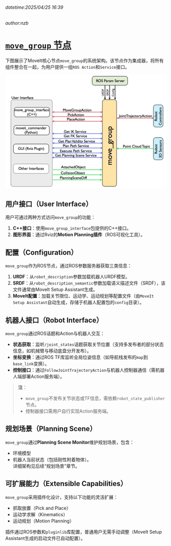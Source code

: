 ###### datetime:2025/04/25 16:39

###### author:nzb

# [**`move_group` 节点**](https://moveit.picknik.ai/main/doc/concepts/move_group.html)

下图展示了MoveIt核心节点`move_group`的系统架构。该节点作为集成器，将所有组件整合在一起，为用户提供一组`ROS Action`和`Service`接口。  

![](../imgs/move_group.png)

## **用户接口（User Interface）**  
用户可通过两种方式访问`move_group`的功能：  
1. **C++接口**：使用`move_group_interface`包提供的C++接口。  
2. **图形界面**：通过Rviz的**Motion Planning插件**（ROS可视化工具）。  


## **配置（Configuration）**  
`move_group`作为ROS节点，通过ROS参数服务器获取三类信息：  
1. **URDF**：从`robot_description`参数加载机器人URDF模型。  
1. **SRDF**：从`robot_description_semantic`参数加载语义描述文件（SRDF），该文件通常由MoveIt Setup Assistant生成。  
2. **MoveIt配置**：加载关节限位、运动学、运动规划等配置文件（由`MoveIt Setup Assistant`自动生成，存储于机器人配置包的`config`目录）。  


## **机器人接口（Robot Interface）**  
`move_group`通过ROS话题和Action与机器人交互：  
- **状态获取**：监听`/joint_states`话题获取关节位置（支持多发布者的部分状态信息，如机械臂与移动底盘分开发布）。  
- **坐标变换**：通过ROS TF库监听全局位姿信息（如导航栈发布的`map`到`base_link`变换）。  
- **控制接口**：通过`FollowJointTrajectoryAction`与机器人控制器通信（需机器人端部署Action服务端）。  

> **注**：  
> - `move_group`不发布关节状态或TF信息，需依赖`robot_state_publisher`节点。  
> - 控制器接口需用户自行实现Action服务端。  


## **规划场景（Planning Scene）**  
`move_group`通过**Planning Scene Monitor**维护规划场景，包含：  
- 环境模型  
- 机器人当前状态（包括刚性附着物体）。  
详细架构见后续“规划场景”章节。  

## **可扩展能力（Extensible Capabilities）**  
`move_group`采用插件化设计，支持以下功能的灵活扩展：  
- 抓取放置（Pick and Place）  
- 运动学求解（Kinematics）  
- 运动规划（Motion Planning）  

插件通过ROS参数和`pluginlib`库配置，普通用户无需手动调整（MoveIt Setup Assistant生成的启动文件已自动配置）。  
